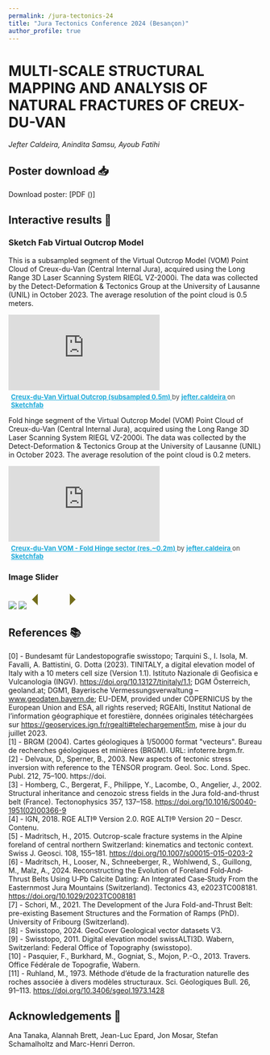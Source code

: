 ```yaml
---
permalink: /jura-tectonics-24
title: "Jura Tectonics Conference 2024 (Besançon)"
author_profile: true
---
```



# MULTI-SCALE STRUCTURAL MAPPING AND ANALYSIS OF NATURAL FRACTURES OF CREUX-DU-VAN
_Jefter Caldeira, Anindita Samsu, Ayoub Fatihi_


## Poster download 📥
Download poster: [PDF ()]

## Interactive results 🧮
### Sketch Fab Virtual Outcrop Model
This is a subsampled segment of the Virtual Outcrop Model (VOM) Point Cloud of Creux-du-Van (Central Internal Jura), acquired using the Long Range 3D Laser Scanning System RIEGL VZ-2000i. The data was collected by the Detect-Deformation & Tectonics Group at the University of Lausanne (UNIL) in October 2023. The average resolution of the point cloud is 0.5 meters.

<div class="sketchfab-embed-wrapper"> <iframe title="Creux-du-Van Virtual Outcrop (subsampled 0.5m)" frameborder="0" allowfullscreen mozallowfullscreen="true" webkitallowfullscreen="true" allow="autoplay; fullscreen; xr-spatial-tracking" xr-spatial-tracking execution-while-out-of-viewport execution-while-not-rendered web-share src="https://sketchfab.com/models/635aa8ecb1f64a34815a60d4187eb8c8/embed?ui_theme=dark&dnt=1"> </iframe> <p style="font-size: 13px; font-weight: normal; margin: 5px; color: #4A4A4A;"> <a href="https://sketchfab.com/3d-models/creux-du-van-virtual-outcrop-subsampled-05m-635aa8ecb1f64a34815a60d4187eb8c8?utm_medium=embed&utm_campaign=share-popup&utm_content=635aa8ecb1f64a34815a60d4187eb8c8" target="_blank" rel="nofollow" style="font-weight: bold; color: #1CAAD9;"> Creux-du-Van Virtual Outcrop (subsampled 0.5m) </a> by <a href="https://sketchfab.com/jefter.caldeira?utm_medium=embed&utm_campaign=share-popup&utm_content=635aa8ecb1f64a34815a60d4187eb8c8" target="_blank" rel="nofollow" style="font-weight: bold; color: #1CAAD9;"> jefter.caldeira </a> on <a href="https://sketchfab.com?utm_medium=embed&utm_campaign=share-popup&utm_content=635aa8ecb1f64a34815a60d4187eb8c8" target="_blank" rel="nofollow" style="font-weight: bold; color: #1CAAD9;">Sketchfab</a></p></div>


Fold hinge segment of the Virtual Outcrop Model (VOM) Point Cloud of Creux-du-Van (Central Internal Jura), acquired using the Long Range 3D Laser Scanning System RIEGL VZ-2000i. The data was collected by the Detect-Deformation & Tectonics Group at the University of Lausanne (UNIL) in October 2023. The average resolution of the point cloud is 0.2 meters.
<div class="sketchfab-embed-wrapper"> <iframe title="CV_C_0_15" frameborder="0" allowfullscreen mozallowfullscreen="true" webkitallowfullscreen="true" allow="autoplay; fullscreen; xr-spatial-tracking" xr-spatial-tracking execution-while-out-of-viewport execution-while-not-rendered web-share src="https://sketchfab.com/models/5dcbba6699c240789c6d57bdfa1782c2/embed?ui_theme=dark&dnt=1"> </iframe> <p style="font-size: 13px; font-weight: normal; margin: 5px; color: #4A4A4A;"> <a href="https://sketchfab.com/3d-models/cv-c-0-15-5dcbba6699c240789c6d57bdfa1782c2?utm_medium=embed&utm_campaign=share-popup&utm_content=5dcbba6699c240789c6d57bdfa1782c2" target="_blank" rel="nofollow" style="font-weight: bold; color: #1CAAD9;"> Creux-du-Van VOM - Fold Hinge sector (res.~0.2m) </a> by <a href="https://sketchfab.com/jefter.caldeira?utm_medium=embed&utm_campaign=share-popup&utm_content=5dcbba6699c240789c6d57bdfa1782c2" target="_blank" rel="nofollow" style="font-weight: bold; color: #1CAAD9;"> jefter.caldeira </a> on <a href="https://sketchfab.com?utm_medium=embed&utm_campaign=share-popup&utm_content=5dcbba6699c240789c6d57bdfa1782c2" target="_blank" rel="nofollow" style="font-weight: bold; color: #1CAAD9;">Sketchfab</a></p></div>

### Image Slider
<!-- Credits: https://img-comparison-slider.sneas.io/examples.html -->
<script defer src="https://cdn.jsdelivr.net/npm/img-comparison-slider@8/dist/index.js"></script>
<link rel="stylesheet" href="https://cdn.jsdelivr.net/npm/img-comparison-slider@8/dist/styles.css" />

<style>
    .slider-example-focus:focus {
        outline: none;
        box-shadow: 0px 0px 15px 5px #736D1A;
    }
</style>

<img-comparison-slider class="slider-example-focus">
    <img slot="first" src="https://github.com/jeftercaldeira/jeftercaldeira.github.io/blob/master/files/Picture1_hinge_uninterp.png?raw=true" />
    <img slot="second" src="https://github.com/jeftercaldeira/jeftercaldeira.github.io/blob/master/files/Picture2_hinge_interp.png?raw=true" />
    <svg slot="handle" xmlns="http://www.w3.org/2000/svg" width="100" viewBox="-8 -3 16 6">
        <path stroke="#fff" d="M -5 -2 L -7 0 L -5 2 M -5 -2 L -5 2 M 5 -2 L 7 0 L 5 2 M 5 -2 L 5 2" stroke-width="1" fill="#736D1A" vector-effect="non-scaling-stroke"></path>
    </svg>
</img-comparison-slider>

## References 📚
[0] - Bundesamt für Landestopografie swisstopo; Tarquini S., I. Isola, M. Favalli, A. Battistini, G. Dotta (2023). TINITALY, a digital elevation model of Italy with a 10 meters cell size (Version 1.1). Istituto Nazionale di Geofisica e Vulcanologia (INGV). https://doi.org/10.13127/tinitaly/1.1; DGM Österreich, geoland.at; DGM1, Bayerische Vermessungsverwaltung – www.geodaten.bayern.de; EU-DEM, provided under COPERNICUS by the European Union and ESA, all rights reserved; RGEAlti, Institut National de l’information géographique et forestière, données originales tétéchargées sur https://geoservices.ign.fr/rgealti#telechargement5m, mise à jour du juillet 2023.  
[1] - BRGM (2004). Cartes géologiques à 1/50000 format "vecteurs". Bureau de recherches géologiques et minières (BRGM). URL: infoterre.brgm.fr.  
[2] - Delvaux, D., Sperner, B., 2003. New aspects of tectonic stress inversion with reference to the TENSOR program. Geol. Soc. Lond. Spec. Publ. 212, 75–100. https://doi.  
[3] - Homberg, C., Bergerat, F., Philippe, Y., Lacombe, O., Angelier, J., 2002. Structural inheritance and cenozoic stress fields in the Jura fold-and-thrust belt (France). Tectonophysics 357, 137–158. https://doi.org/10.1016/S0040-1951(02)00366-9  
[4] - IGN, 2018. RGE ALTI® Version 2.0. RGE ALTI® Version 20 – Descr. Contenu.  
[5] - Madritsch, H., 2015. Outcrop-scale fracture systems in the Alpine foreland of central northern Switzerland: kinematics and tectonic context. Swiss J. Geosci. 108, 155–181. https://doi.org/10.1007/s00015-015-0203-2  
[6] - Madritsch, H., Looser, N., Schneeberger, R., Wohlwend, S., Guillong, M., Malz, A., 2024. Reconstructing the Evolution of Foreland Fold‐And‐Thrust Belts Using U‐Pb Calcite Dating: An Integrated Case‐Study From the Easternmost Jura Mountains (Switzerland). Tectonics 43, e2023TC008181. https://doi.org/10.1029/2023TC008181  
[7] - Schori, M., 2021. The Development of the Jura Fold-and-Thrust Belt: pre-existing Basement Structures and the Formation of Ramps (PhD). University of Fribourg (Switzerland).  
[8] - Swisstopo, 2024. GeoCover Geological vector datasets V3.  
[9] - Swisstopo, 2011. Digital elevation model swissALTI3D. Wabern, Switzerland: Federal Office of Topography (swisstopo).  
[10] - Pasquier, F., Burkhard, M., Gogniat, S., Mojon, P.-O., 2013. Travers. Office Fédérale de Topografie, Wabern.  
[11] - Ruhland, M., 1973. Méthode d’étude de la fracturation naturelle des roches associée à divers modèles structuraux. Sci. Géologiques Bull. 26, 91–113. https://doi.org/10.3406/sgeol.1973.1428  

## Acknowledgements 🙏
Ana Tanaka, Alannah Brett, Jean-Luc Epard, Jon Mosar, Stefan Schamalholtz and Marc-Henri Derron.
